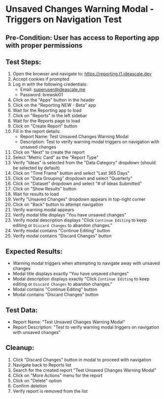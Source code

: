 # Unsaved Changes Warning Modal - Triggers on Navigation Test

## Pre-Condition: User has access to Reporting app with proper permissions

## Test Steps:
1. Open the browser and navigate to: https://reporting.t1.ideascale.dev
2. Accept cookies if prompted
3. Log in with the following credentials:
   - Email: superuser@ideascale.me
   - Password: brewski01
4. Click on the "Apps" button in the header
5. Click on the "Reporting NEW - Beta" app
6. Wait for the Reporting app to load
7. Click on "Reports" in the left sidebar
8. Wait for the Reports page to load
9. Click on "Create Report" button
10. Fill in the report details:
    - Report Name: Test Unsaved Changes Warning Modal
    - Description: Test to verify warning modal triggers on navigation with unsaved changes
11. Click on "Next" to create the report
12. Select "Metric Card" as the "Report Type"
13. Verify "Ideas" is selected from the "Data Category" dropdown (should be selected by default)
14. Click on "Time Frame" button and select "Last 365 Days"
15. Click on "Data Grouping" dropdown and select "Quarterly"
16. Click on "Dataset" dropdown and select "# of Ideas Submitted"
17. Click on "Show Results" button
18. Wait for results to load
19. Verify "Unsaved Changes" dropdown appears in top-right corner
20. Click on "Back" button to attempt navigation
21. Verify warning modal appears
22. Verify modal title displays "You have unsaved changes"
23. Verify modal description displays "Click `Continue Editing` to keep editing or `Discard Changes` to abandon changes."
24. Verify modal contains "Continue Editing" button
25. Verify modal contains "Discard Changes" button

## Expected Results:
- Warning modal triggers when attempting to navigate away with unsaved changes
- Modal title displays exactly "You have unsaved changes"
- Modal description displays exactly "Click `Continue Editing` to keep editing or `Discard Changes` to abandon changes."
- Modal contains "Continue Editing" button
- Modal contains "Discard Changes" button

## Test Data:
- Report Name: "Test Unsaved Changes Warning Modal"
- Report Description: "Test to verify warning modal triggers on navigation with unsaved changes"

## Cleanup:
1. Click "Discard Changes" button in modal to proceed with navigation
2. Navigate back to Reports list
3. Search for the created report "Test Unsaved Changes Warning Modal"
4. Click on "More Actions" menu for the report
5. Click on "Delete" option
6. Confirm deletion
7. Verify report is removed from the list